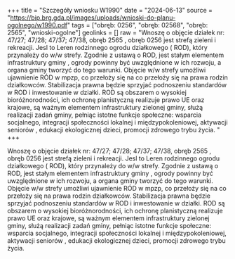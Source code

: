 +++
title = "Szczegóły wniosku W1990"
date = "2024-06-13"
source = "https://bip.brg.gda.pl/images/uploads/wnioski-do-planu-ogolnego/w1990.pdf"
tags = ["obręb: 0256", "obręb: 02568", "obręb: 2565", "wnioski-ogolne"]
geolinks = []
raw = "Wnoszę o objęcie działek nr: 47/27; 47/28; 47/37; 47/38, obręb 2565 , obręb 0256 jest strefą zieleni i rekreacji. Jesl to Leren rodzinnego ogrodu działkowego ( ROD), który przynależy do w/w strefy. Zgodnie z ustawą o ROD, jest stałym elementem infrastruktury gminy , ogrody powinny być uwzględnione w ich rozwoju, a organa gminy tworzyć do tego warunki. Objęcie w/w strefy umożliwi ujawnienie RÓD w mpzp, co przełoży się na co przełoży się na prawa rodzin działkowców. Stabilizacja prawna będzie sprzyjać podnoszeniu standardów w ROD i inwestowanie w działki. ROD są obszarem o wysokiej bioróżnorodności, ich ochronę planistyczną realizuje prawo UE oraz krajowe, są ważnym elementem infrastruktury zielonej gminy, służą realizacji zadań gminy, pełniąc istotne funkcje społeczne: wsparcia socjalnego, integracji społeczności lokalnej i międzypokoleniowej, aktywacji seniorów , edukacji ekologicznej dzieci, promocji zdrowego trybu życia. "
+++

Wnoszę o objęcie działek nr: 47/27; 47/28; 47/37; 47/38, obręb 2565 , obręb 0256
jest strefą zieleni i rekreacji. Jesl to Leren rodzinnego ogrodu działkowego ( ROD), który
przynależy do w/w strefy. Zgodnie z ustawą o ROD, jest stałym elementem infrastruktury gminy
, ogrody powinny być uwzględnione w ich rozwoju, a organa gminy tworzyć do tego warunki.
Objęcie w/w strefy umożliwi ujawnienie RÓD w mpzp, co przełoży się na co przełoży się na
prawa rodzin działkowców. Stabilizacja prawna będzie sprzyjać podnoszeniu standardów w ROD i
inwestowanie w działki. ROD są obszarem o wysokiej bioróżnorodności, ich ochronę planistyczną
realizuje prawo UE oraz krajowe, są ważnym elementem infrastruktury zielonej gminy, służą
realizacji zadań gminy, pełniąc istotne funkcje społeczne: wsparcia socjalnego, integracji
społeczności lokalnej i międzypokoleniowej, aktywacji seniorów , edukacji ekologicznej dzieci,
promocji zdrowego trybu życia.



